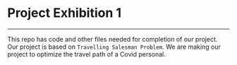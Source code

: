 # Project Exhibition 1
---------------------
This repo has code and other files needed for completion of our project.  
Our project is based on `Travelling Salesman Problem`. We are making our project to optimize the travel path of a Covid personal.
